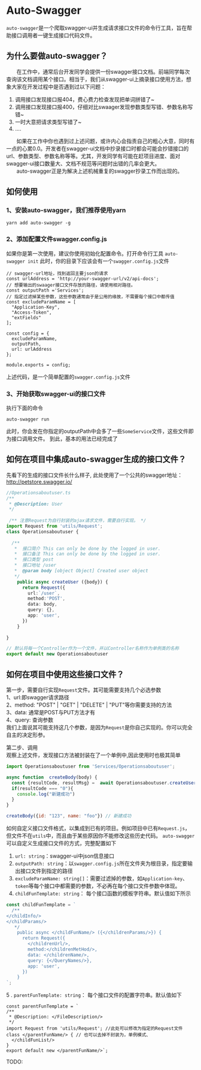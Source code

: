 
# Auto-Swagger
`auto-swagger`是一个爬取swagger-ui并生成请求接口文件的命令行工具，旨在帮助接口调用者一键生成接口代码文件。
## 为什么要做auto-swagger？
&nbsp;&nbsp;&nbsp;&nbsp;&nbsp;&nbsp;&nbsp;在工作中，通常后台开发同学会提供一份swagger接口文档。前端同学每次查询该文档调用某个接口。相当于，我们从swagger-ui上摘录接口使用方法，想象大家在开发过程中是否遇到过以下问题：

 1. 调用接口发现接口报404，费心费力检查发现把单词拼错了~
 2. 调用接口发现接口报400，仔细对比swaager发现参数类型写错、参数名称写错~
 3. 一时大意把请求类型写错了~
 4. ....

&nbsp;&nbsp;&nbsp;&nbsp;&nbsp;&nbsp;&nbsp;如果在工作中你也遇到过上述问题，或许内心会指责自己的粗心大意，同时有一点的心累0.0。开发者在swagger-ui文档中抄录接口时都会可能会抄错接口的url、参数类型、参数名称等等。尤其，开发同学有可能在赶项目进度、面对swagger-ui接口数量大、文档不规范等问题时出错的几率会更大。<br/>
&nbsp;&nbsp;&nbsp;&nbsp;&nbsp;&nbsp;&nbsp;auto-swagger正是为解决上述机械重复的swagger抄录工作而出现的。


## 如何使用
### 1、安装auto-swagger，我们推荐使用yarn
```yarn add auto-swagger -g```
### 2、添加配置文件swagger.config.js
如果你是第一次使用，建议你使用初始化配置命令。打开命令行工具
```auto-swagger init```
此时，你的目录下应该会有一个`swagger.config.js`文件

```
// swagger-url地址，找到返回主要json的请求
const urlAddress = 'http://your-swagger-url/v2/api-docs';
// 想要输出的swaager接口文件存放的路径，请使用相对路径。
const outputPath ='Services';
// 指定过滤掉某些参数，这些参数通常由于是公用的缘故，不需要每个接口中都传值
const excludeParamName = [
  "Application-Key",
  "Access-Token",
  "extFields"
];

const config = {
  excludeParamName,
  outputPath,
  url: urlAddress
};

module.exports = config;
```
上述代码，是一个简单配置的`swagger.config.js`文件
### 3、开始获取swagger-ui的接口文件
执行下面的命令
```
auto-swagger run
```

此时，你会发在你指定的outputPath中会多了一些`SomeService`文件，这些文件即为接口调用文件。
到此，基本的用法已经完成了
## 如何在项目中集成auto-swagger生成的接口文件？
先看下的生成的接口文件长什么样子, 此处使用了一个公共的swagger地址：http://petstore.swagger.io/
```ts
//Operationsaboutuser.ts
/**
 * @Description: User
 */
 
 /** 注意Request为自行封装的ajax请求文件，需要自行实现。 */
import Request from 'utils/Request';
class Operationsaboutuser {
  
  /**
   *  接口简介 This can only be done by the logged in user.
   *  接口备注 This can only be done by the logged in user.
   *  接口类型 post
   *  接口地址 /user
   *  @param body [object Object] Created user object
   */
    public async createUser ({body}) {
      return Request({
        url:`/user`,
        method:'POST',
        data: body,
        query: {},
        app: 'user',
      })
    }
  
}

// 默认将每一个Controller作为一个文件，并以Controller名称作为单例类的名称
export default new Operationsaboutuser

```
## 如何在项目中使用这些接口文件？<br />
第一步，需要自行实现`Request`文件。其可能需要支持几个必选参数<br />
1、url:即swagger请求路径<br />
2、method: "POST" | "GET" | "DELETE" | "PUT"等你需要支持的方法<br />
3、data: 通常是POST与PUT方法才有<br />
4、query: 查询参数<br />
我们上面说其可能支持这几个参数，是因为`Request`是你自己实现的。你可以完全自主的决定形参。

第二步、调用<br/>
观察上述文件，发现接口方法被封装在了一个单例中,因此使用时也极其简单
```javascript
import Operationsaboutuser from 'Services/Operationsaboutuser';

async function  createBody(body) {
  const {resultCode, resultMsg} =  await Operationsaboutuser.createUser({body})
  if(resultCode === "0"){
    console.log("新建成功")
  }
}

createBody({id: "123", name: "foo"}) // 新建成功

```
如何自定义接口文件格式，以集成到已有的项目。例如项目中已有`Request.js`，但文件不在`utils`中，而且由于某些原因你不能修改这些历史代码。
`auto-swagger`可以自定义生成接口文件的方式，完整配置如下

 1. `url: string`：swagger-ui中json信息接口
 2. `outputPath: string`：以`swagger.config.js`所在文件夹为根目录，指定要输出接口文件到指定的路径
 3. `excludeParamName: string[]`：需要过滤掉的参数，如`Application-key`、`token`等每个接口中都需要的参数，不必再在每个接口文件参数中体现。
 4. `childFunTemplate: string`： 每个接口函数的模板字符串。默认值如下所示
 
```javascript
const childFunTemplate = `
  /**
</childInfo/>
</childParams/>
   */
    public async </childFunName/> ({</childrenParams/>}) {
      return Request({
        </childrenUrl/>,
        method:</childrenMetHod/>,
        data: </childrenName/>,
        query: {</QueryNames/>},
        app: 'user',
      })
    }
`;
```
5 . `parentFunTemplate: string`： 每个接口文件的配置字符串。默认值如下
```
const parentFunTemplate = `
/**
 * @Description: </FileDescription/>
 */
import Request from 'utils/Request'; //此处可以修改为指定的Request文件
class </parentFunName/> { // 也可以去掉不封装为，单例模式、
  </childFunList/>
}
export default new </parentFunName/>`;
```
TODO:
